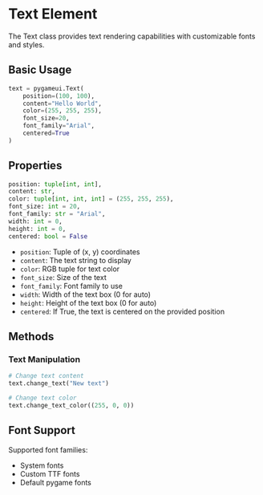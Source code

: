 # Text Element

The Text class provides text rendering capabilities with customizable fonts and styles.

## Basic Usage

```python
text = pygameui.Text(
    position=(100, 100),
    content="Hello World",
    color=(255, 255, 255),
    font_size=20,
    font_family="Arial",
    centered=True
)
```

## Properties
```python
position: tuple[int, int],
content: str,
color: tuple[int, int, int] = (255, 255, 255),
font_size: int = 20,
font_family: str = "Arial",
width: int = 0,
height: int = 0,
centered: bool = False
```
- `position`: Tuple of (x, y) coordinates
- `content`: The text string to display
- `color`: RGB tuple for text color
- `font_size`: Size of the text
- `font_family`: Font family to use
- `width`: Width of the text box (0 for auto)
- `height`: Height of the text box (0 for auto)
- `centered`: If True, the text is centered on the provided position

## Methods

### Text Manipulation
```python
# Change text content
text.change_text("New text")

# Change text color
text.change_text_color((255, 0, 0))
```

## Font Support

Supported font families:
- System fonts
- Custom TTF fonts
- Default pygame fonts